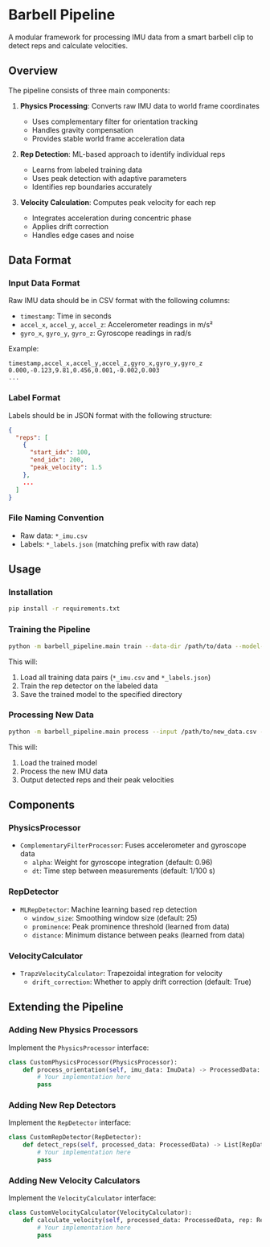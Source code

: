 # Barbell Pipeline

A modular framework for processing IMU data from a smart barbell clip to detect reps and calculate velocities.

## Overview

The pipeline consists of three main components:

1. **Physics Processing**: Converts raw IMU data to world frame coordinates
   - Uses complementary filter for orientation tracking
   - Handles gravity compensation
   - Provides stable world frame acceleration data

2. **Rep Detection**: ML-based approach to identify individual reps
   - Learns from labeled training data
   - Uses peak detection with adaptive parameters
   - Identifies rep boundaries accurately

3. **Velocity Calculation**: Computes peak velocity for each rep
   - Integrates acceleration during concentric phase
   - Applies drift correction
   - Handles edge cases and noise

## Data Format

### Input Data Format
Raw IMU data should be in CSV format with the following columns:
- `timestamp`: Time in seconds
- `accel_x`, `accel_y`, `accel_z`: Accelerometer readings in m/s²
- `gyro_x`, `gyro_y`, `gyro_z`: Gyroscope readings in rad/s

Example:
```csv
timestamp,accel_x,accel_y,accel_z,gyro_x,gyro_y,gyro_z
0.000,-0.123,9.81,0.456,0.001,-0.002,0.003
...
```

### Label Format
Labels should be in JSON format with the following structure:
```json
{
  "reps": [
    {
      "start_idx": 100,
      "end_idx": 200,
      "peak_velocity": 1.5
    },
    ...
  ]
}
```

### File Naming Convention
- Raw data: `*_imu.csv`
- Labels: `*_labels.json` (matching prefix with raw data)

## Usage

### Installation
```bash
pip install -r requirements.txt
```

### Training the Pipeline
```bash
python -m barbell_pipeline.main train --data-dir /path/to/data --model-dir /path/to/save/models
```

This will:
1. Load all training data pairs (`*_imu.csv` and `*_labels.json`)
2. Train the rep detector on the labeled data
3. Save the trained model to the specified directory

### Processing New Data
```bash
python -m barbell_pipeline.main process --input /path/to/new_data.csv --model-dir /path/to/models
```

This will:
1. Load the trained model
2. Process the new IMU data
3. Output detected reps and their peak velocities

## Components

### PhysicsProcessor
- `ComplementaryFilterProcessor`: Fuses accelerometer and gyroscope data
  - `alpha`: Weight for gyroscope integration (default: 0.96)
  - `dt`: Time step between measurements (default: 1/100 s)

### RepDetector
- `MLRepDetector`: Machine learning based rep detection
  - `window_size`: Smoothing window size (default: 25)
  - `prominence`: Peak prominence threshold (learned from data)
  - `distance`: Minimum distance between peaks (learned from data)

### VelocityCalculator
- `TrapzVelocityCalculator`: Trapezoidal integration for velocity
  - `drift_correction`: Whether to apply drift correction (default: True)

## Extending the Pipeline

### Adding New Physics Processors
Implement the `PhysicsProcessor` interface:
```python
class CustomPhysicsProcessor(PhysicsProcessor):
    def process_orientation(self, imu_data: ImuData) -> ProcessedData:
        # Your implementation here
        pass
```

### Adding New Rep Detectors
Implement the `RepDetector` interface:
```python
class CustomRepDetector(RepDetector):
    def detect_reps(self, processed_data: ProcessedData) -> List[RepData]:
        # Your implementation here
        pass
```

### Adding New Velocity Calculators
Implement the `VelocityCalculator` interface:
```python
class CustomVelocityCalculator(VelocityCalculator):
    def calculate_velocity(self, processed_data: ProcessedData, rep: RepData) -> float:
        # Your implementation here
        pass
``` 